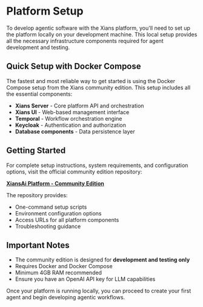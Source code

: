# Platform Setup

To develop agentic software with the Xians platform, you'll need to set up the platform locally on your development machine. This local setup provides all the necessary infrastructure components required for agent development and testing.

## Quick Setup with Docker Compose

The fastest and most reliable way to get started is using the Docker Compose setup from the Xians community edition. This setup includes all the essential components:

- **Xians Server** - Core platform API and orchestration
- **Xians UI** - Web-based management interface
- **Temporal** - Workflow orchestration engine
- **Keycloak** - Authentication and authorization
- **Database components** - Data persistence layer

## Getting Started

For complete setup instructions, system requirements, and configuration options, visit the official community edition repository:

**[XiansAi Platform - Community Edition](https://github.com/XiansAiPlatform/community-edition?tab=readme-ov-file#xiansai-platform---community-edition)**

The repository provides:

- One-command setup scripts
- Environment configuration options
- Access URLs for all platform components
- Troubleshooting guidance

## Important Notes

- The community edition is designed for **development and testing only**
- Requires Docker and Docker Compose
- Minimum 4GB RAM recommended
- Ensure you have an OpenAI API key for LLM capabilities

Once your platform is running locally, you can proceed to create your first agent and begin developing agentic workflows.
